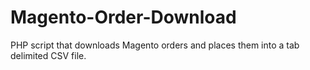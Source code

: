 Magento-Order-Download
======================

PHP script that downloads Magento orders and places them into a tab delimited CSV file.
